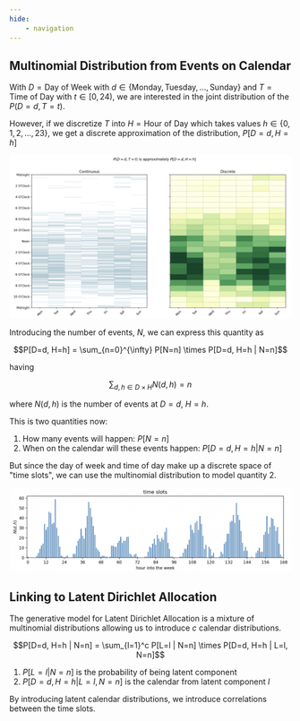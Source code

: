 ```yaml
---
hide: 
    - navigation
---
```


## Multinomial Distribution from Events on Calendar

With $D = \text{Day of Week}$ with $d \in \{\text{Monday}, \text{Tuesday}, ..., \text{Sunday}\}$ and $T = \text{Time of Day}$ with $t \in [0, 24)$, we are interested in the joint distribution of the $P(D=d, T=t)$. 

However, if we discretize $T$ into $H = \text{Hour of Day}$ which takes values $h \in \{0, 1, 2, ..., 23\}$, we get a discrete approximation of the distribution, $P[D=d, H=h]$

![Discrete Approximation](./images/discrete-approximation.png)

Introducing the number of events, $N$, we can express this quantity as 

$$P[D=d, H=h] = \sum_{n=0}^{\infty} P[N=n] \times P[D=d, H=h | N=n]$$

having 

$$\sum_{d, h \in D \times H} N(d, h) = n$$ 

where $N(d, h)$ is the number of events at $D=d$, $H=h$.

This is two quantities now: 

1. How many events will happen: $P[N=n]$
2. When on the calendar will these events happen: $P[D=d, H=h | N=n]$

But since the day of week and time of day make up a discrete space of "time slots", we can use the multinomial distribution to model quantity 2. 

![Time Slots](./images/time-slots.png)

## Linking to Latent Dirichlet Allocation

The generative model for Latent Dirichlet Allocation is a mixture of multinomial distributions allowing us to introduce $c$ calendar distributions.

$$P[D=d, H=h | N=n] = \sum_{l=1}^c P[L=l | N=n] \times P[D=d, H=h | L=l, N=n]$$

1. $P[L=l | N=n]$ is the probability of being latent component
2. $P[D=d, H=h | L=l, N=n]$ is the calendar from latent component $l$

By introducing latent calendar distributions, we introduce correlations between the time slots. 

